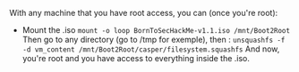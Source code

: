 With any machine that you have root access, you can (once you're root):
- Mount the .iso
`mount -o loop BornToSecHackMe-v1.1.iso /mnt/Boot2Root`
Then go to any directory (go to /tmp for exemple), then :
`unsquashfs -f -d vm_content /mnt/Boot2Root/casper/filesystem.squashfs`
And now, you're root and you have access to everything inside the .iso.
